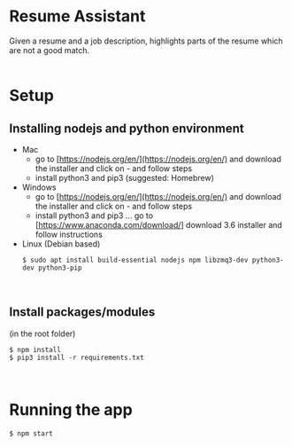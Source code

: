 # Resume Assistant
Given a resume and a job description, highlights parts of the resume which are not a good match.<br/><br/>

# Setup
## Installing nodejs and python environment
* Mac
    * go to [https://nodejs.org/en/](https://nodejs.org/en/) and download the installer and click on - and follow steps
    * install python3 and pip3 (suggested: Homebrew)
* Windows
    * go to [https://nodejs.org/en/](https://nodejs.org/en/) and download the installer and click on - and follow steps
    * install python3 and pip3 ... go to [https://www.anaconda.com/download/] download 3.6 installer and follow instructions
* Linux (Debian based)
    ```
    $ sudo apt install build-essential nodejs npm libzmq3-dev python3-dev python3-pip
    ```

<br/>

## Install packages/modules
(in the root folder)
```
$ npm install
$ pip3 install -r requirements.txt
```

<br/>

# Running the app
```
$ npm start
```